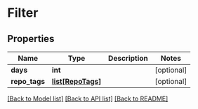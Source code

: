 # Filter

## Properties
Name | Type | Description | Notes
------------ | ------------- | ------------- | -------------
**days** | **int** |  | [optional] 
**repo_tags** | [**list[RepoTags]**](RepoTags.md) |  | [optional] 

[[Back to Model list]](../README.md#documentation-for-models) [[Back to API list]](../README.md#documentation-for-api-endpoints) [[Back to README]](../README.md)


